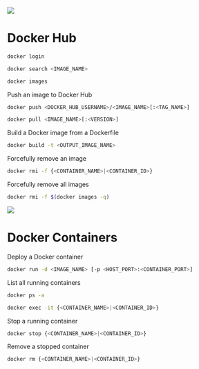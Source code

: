 

![](https://github.com/JonmarCorpuz/SecondBrain/blob/main/Assets/Whitespace.png)

# Docker Hub

```Bash
docker login
```

```Bash
docker search <IMAGE_NAME>
```

```Bash
docker images
```

Push an image to Docker Hub
```Bash
docker push <DOCKER_HUB_USERNAME>/<IMAGE_NAME>[:<TAG_NAME>]
```

```Bash
docker pull <IMAGE_NAME>[:<VERSION>]
```

Build a Docker image from a Dockerfile
```Bash
docker build -t <OUTPUT_IMAGE_NAME>
```

Forcefully remove an image
```Bash
docker rmi -f {<CONTAINER_NAME>|<CONTAINER_ID>}
```

Forcefully remove all images
```Bash
docker rmi -f $(docker images -q)
```

![](https://github.com/JonmarCorpuz/SecondBrain/blob/main/Assets/Whitespace.png)

# Docker Containers

Deploy a Docker container
```Bash
docker run -d <IMAGE_NAME> [-p <HOST_PORT>:<CONTAINER_PORT>]
```

List all running containers
```Bash
docker ps -a
```

```Bash
docker exec -it {<CONTAINER_NAME>|<CONTAINER_ID>}
```

Stop a running container
```Bash
docker stop {<CONTAINER_NAME>|<CONTAINER_ID>}
```

Remove a stopped container
```Bash
docker rm {<CONTAINER_NAME>|<CONTAINER_ID>}
```
